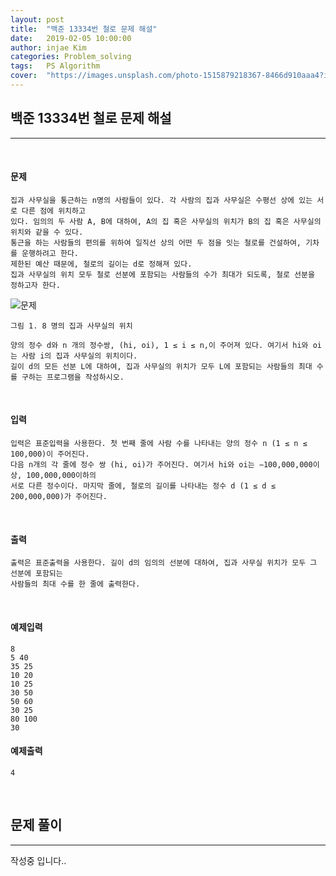 ```yaml
---
layout: post
title:  "백준 13334번 철로 문제 해설"
date:   2019-02-05 10:00:00
author: injae Kim
categories: Problem_solving
tags:	PS Algorithm
cover:  "https://images.unsplash.com/photo-1515879218367-8466d910aaa4?ixlib=rb-1.2.1&ixid=eyJhcHBfaWQiOjEyMDd9&auto=format&fit=crop&w=750&q=80"
---
```


##  백준 13334번 철로 문제 해설
---

<br/>

#### 문제

```
집과 사무실을 통근하는 n명의 사람들이 있다. 각 사람의 집과 사무실은 수평선 상에 있는 서로 다른 점에 위치하고 
있다. 임의의 두 사람 A, B에 대하여, A의 집 혹은 사무실의 위치가 B의 집 혹은 사무실의 위치와 같을 수 있다. 
통근을 하는 사람들의 편의를 위하여 일직선 상의 어떤 두 점을 잇는 철로를 건설하여, 기차를 운행하려고 한다. 
제한된 예산 때문에, 철로의 길이는 d로 정해져 있다. 
집과 사무실의 위치 모두 철로 선분에 포함되는 사람들의 수가 최대가 되도록, 철로 선분을 정하고자 한다.
```
![문제](https://onlinejudgeimages.s3-ap-northeast-1.amazonaws.com/problem/13334/1.png)
```
그림 1. 8 명의 집과 사무실의 위치

양의 정수 d와 n 개의 정수쌍, (hi, oi), 1 ≤ i ≤ n,이 주어져 있다. 여기서 hi와 oi는 사람 i의 집과 사무실의 위치이다. 
길이 d의 모든 선분 L에 대하여, 집과 사무실의 위치가 모두 L에 포함되는 사람들의 최대 수를 구하는 프로그램을 작성하시오.
```

<br/>

#### 입력
```
입력은 표준입력을 사용한다. 첫 번째 줄에 사람 수를 나타내는 양의 정수 n (1 ≤ n ≤ 100,000)이 주어진다. 
다음 n개의 각 줄에 정수 쌍 (hi, oi)가 주어진다. 여기서 hi와 oi는 −100,000,000이상, 100,000,000이하의 
서로 다른 정수이다. 마지막 줄에, 철로의 길이를 나타내는 정수 d (1 ≤ d ≤ 200,000,000)가 주어진다.
```

<br/>

#### 출력
```
출력은 표준출력을 사용한다. 길이 d의 임의의 선분에 대하여, 집과 사무실 위치가 모두 그 선분에 포함되는 
사람들의 최대 수를 한 줄에 출력한다. 
```
<br/>

#### 예제입력

```
8
5 40
35 25
10 20
10 25
30 50
50 60
30 25
80 100
30
```
#### 예제출력
```
4
```

<br>

## 문제 풀이

----

작성중 입니다..